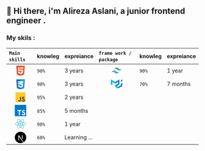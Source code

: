 ## 👋 Hi there, i'm Alireza Aslani, a junior frontend engineer .
### My skils : 
|`Main skills`|knowleg|expreiance|`frame work / package`|knowleg|expreiance|                                                                    
| :-------- | :------- | :---------- | :--------- |:--------- |:--------- |
|<img style="display:block; margin:0 auto;" src="./images/html-5-svgrepo-com.png" alt="HTML" width="30" height="30"> |`90%`|3 years|<img width="30" height="30"  style="display:block; margin:0 auto;" alt="Tailwind" src="./images/tailwind-svgrepo-com.png">|`90%`|1 year|
|<img style="display:block; margin:0 auto;" src="./images/css-3-svgrepo-com.png" alt="CSS" width="30" height="30"> |`90%`|3 years|<img width="30" height="30"  style="display:block; margin:0 auto;" alt="Tailwind" src="./images/material-ui-svgrepo-com.png">|`70%`|7 months|
|<img style="display:block; margin:0 auto;" src="./images/js-svgrepo-com.png" alt="JS" width="30" height="30">|`95%`|2 years|
|<img style="display:block; margin:0 auto;" src="./images/typescript-icon-svgrepo-com.png" alt="JS" width="30" height="30">|`85%`|5 months|
|<img style="display:block; margin:0 auto;" src="./images/react-svgrepo-com.png" alt="React" width="30" height="30">|`90%`|1 year|
|<img style="display:block; margin:0 auto;" src="./images/nextjs-fill-svgrepo-com.png" alt="Next" width="30" height="30">|`60%`|Learning ... |
